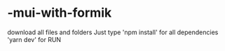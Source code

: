 # -mui-with-formik
download all files and folders
Just type
'npm install' for all dependencies
'yarn dev' for RUN
